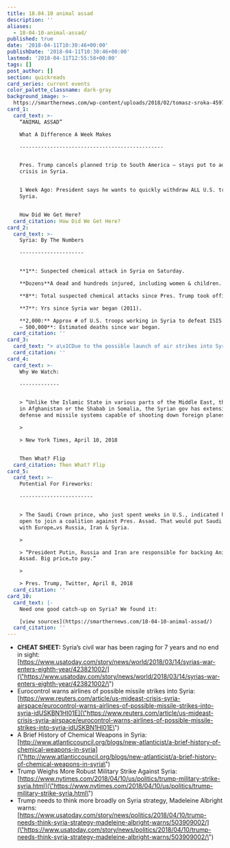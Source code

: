 ```yaml
---
title: 18.04.10 animal assad
description: ''
aliases:
  - 18-04-10-animal-assad/
published: true
date: '2018-04-11T10:30:46+00:00'
publishDate: '2018-04-11T10:30:46+00:00'
lastmod: '2018-04-11T12:55:58+00:00'
tags: []
post_author: []
section: quickreads
card_series: current events
color_palette_classname: dark-gray
background_image: >-
  https://smarthernews.com/wp-content/uploads/2018/02/tomasz-sroka-459752-unsplash-360x360.jpg
card_1:
  card_text: >-
    “ANIMAL ASSAD”  

    What A Difference A Week Makes

    -----------------------------------------------


    Pres. Trump cancels planned trip to South America – stays put to address
    crisis in Syria.


    1 Week Ago: President says he wants to quickly withdraw ALL U.S. troops from
    Syria.


    How Did We Get Here?
  card_citation: How Did We Get Here?
card_2:
  card_text: >-
    Syria: By The Numbers

    ---------------------


    **1**: Suspected chemical attack in Syria on Saturday.  

    **Dozens**A dead and hundreds injured, including women & children.  

    **8**: Total suspected chemical attacks since Pres. Trump took office.  

    **7**: Yrs since Syria war began (2011).  

    **2,000:** Approx # of U.S. troops working in Syria to defeat ISIS.**400,000
    – 500,000**: Estimated deaths since war began.
  card_citation: ''
card_3:
  card_text: "> a\x1CDue to the possible launch of air strikes into Syria with air-to-ground and/or cruise missiles within the next 72 hours, and the possibility of intermittent disruption of radio navigation equipment, due consideration needs to be taken when planning flight operations in the Eastern Mediterranean/Nicosia FIR area…a\x1D\n> \n> EuroControl, Air Traffic - European Continent (Reuters)"
  card_citation: ''
card_4:
  card_text: >-
    Why We Watch:

    -------------


    > “Unlike the Islamic State in various parts of the Middle East, the Taliban
    in Afghanistan or the Shabab in Somalia, the Syrian gov has extensive air
    defense and missile systems capable of shooting down foreign planes.”

    > 

    > New York Times, April 10, 2018


    Then What? Flip
  card_citation: Then What? Flip
card_5:
  card_text: >-
    Potential For Fireworks:

    ------------------------


    > The Saudi Crown prince, who just spent weeks in U.S., indicated he may be
    open to join a coalition against Pres. Assad. That would put Saudi & U.S.
    with Europe…vs Russia, Iran & Syria.

    > 

    > “President Putin, Russia and Iran are responsible for backing Animal
    Assad. Big price…to pay.”

    > 

    > Pres. Trump, Twitter, April 8, 2018
  card_citation: ''
card_10:
  card_text: |-
    Need one good catch-up on Syria? We found it:

    [view sources](https://smarthernews.com/18-04-10-animal-assad/)
  card_citation: ''
---
```

*   **CHEAT SHEET:** Syria’s civil war has been raging for 7 years and no end in sight: [https://www.usatoday.com/story/news/world/2018/03/14/syrias-war-enters-eighth-year/423821002/](\"https://www.usatoday.com/story/news/world/2018/03/14/syrias-war-enters-eighth-year/423821002/\")
*   Eurocontrol warns airlines of possible missile strikes into Syria: [https://www.reuters.com/article/us-mideast-crisis-syria-airspace/eurocontrol-warns-airlines-of-possible-missile-strikes-into-syria-idUSKBN1HI01E](\"https://www.reuters.com/article/us-mideast-crisis-syria-airspace/eurocontrol-warns-airlines-of-possible-missile-strikes-into-syria-idUSKBN1HI01E\")
*   A Brief History of Chemical Weapons in Syria: [http://www.atlanticcouncil.org/blogs/new-atlanticist/a-brief-history-of-chemical-weapons-in-syria](\"http://www.atlanticcouncil.org/blogs/new-atlanticist/a-brief-history-of-chemical-weapons-in-syria\")
*   Trump Weighs More Robust Military Strike Against Syria: [https://www.nytimes.com/2018/04/10/us/politics/trump-military-strike-syria.html](\"https://www.nytimes.com/2018/04/10/us/politics/trump-military-strike-syria.html\")
*   Trump needs to think more broadly on Syria strategy, Madeleine Albright warns: [https://www.usatoday.com/story/news/politics/2018/04/10/trump-needs-think-syria-strategy-madeleine-albright-warns/503909002/](\"https://www.usatoday.com/story/news/politics/2018/04/10/trump-needs-think-syria-strategy-madeleine-albright-warns/503909002/\")